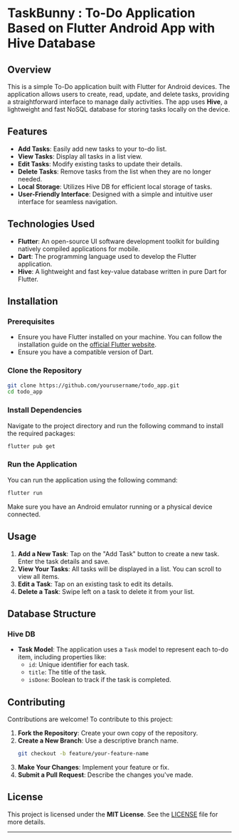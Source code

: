 # **TaskBunny : To-Do Application Based on Flutter Android App with Hive Database**

## **Overview**

This is a simple To-Do application built with Flutter for Android devices. The application allows users to create, read, update, and delete tasks, providing a straightforward interface to manage daily activities. The app uses **Hive**, a lightweight and fast NoSQL database for storing tasks locally on the device.

## **Features**

- **Add Tasks**: Easily add new tasks to your to-do list.
- **View Tasks**: Display all tasks in a list view.
- **Edit Tasks**: Modify existing tasks to update their details.
- **Delete Tasks**: Remove tasks from the list when they are no longer needed.
- **Local Storage**: Utilizes Hive DB for efficient local storage of tasks.
- **User-Friendly Interface**: Designed with a simple and intuitive user interface for seamless navigation.

## **Technologies Used**

- **Flutter**: An open-source UI software development toolkit for building natively compiled applications for mobile.
- **Dart**: The programming language used to develop the Flutter application.
- **Hive**: A lightweight and fast key-value database written in pure Dart for Flutter.

## **Installation**

### **Prerequisites**

- Ensure you have Flutter installed on your machine. You can follow the installation guide on the [official Flutter website](https://flutter.dev/docs/get-started/install).
- Ensure you have a compatible version of Dart.

### **Clone the Repository**

```bash
git clone https://github.com/yourusername/todo_app.git
cd todo_app
```

### **Install Dependencies**

Navigate to the project directory and run the following command to install the required packages:

```bash
flutter pub get
```

### **Run the Application**

You can run the application using the following command:

```bash
flutter run
```

Make sure you have an Android emulator running or a physical device connected.

## **Usage**

1. **Add a New Task**: Tap on the "Add Task" button to create a new task. Enter the task details and save.
2. **View Your Tasks**: All tasks will be displayed in a list. You can scroll to view all items.
3. **Edit a Task**: Tap on an existing task to edit its details.
4. **Delete a Task**: Swipe left on a task to delete it from your list.

## **Database Structure**

### **Hive DB**

- **Task Model**: The application uses a `Task` model to represent each to-do item, including properties like:
  - `id`: Unique identifier for each task.
  - `title`: The title of the task.
  - `isDone`: Boolean to track if the task is completed.

## **Contributing**

Contributions are welcome! To contribute to this project:
1. **Fork the Repository**: Create your own copy of the repository.
2. **Create a New Branch**: Use a descriptive branch name.
   ```bash
   git checkout -b feature/your-feature-name
   ```
3. **Make Your Changes**: Implement your feature or fix.
4. **Submit a Pull Request**: Describe the changes you've made.

## **License**

This project is licensed under the **MIT License**. See the [LICENSE](LICENSE) file for more details.

---
